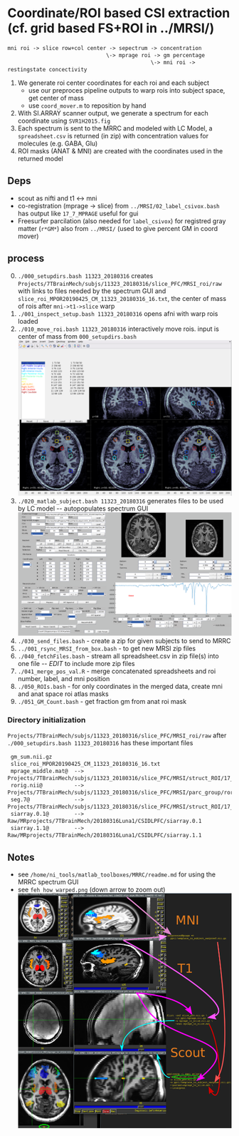 # Coordinate/ROI based CSI extraction (cf. grid based FS+ROI in ../MRSI/)

```
mni roi -> slice row+col center -> sepectrum -> concentration
                               \-> mprage roi -> gm percentage
                                             \-> mni roi -> restingstate concectivity
```

1. We generate roi center coordinates for each roi and each subject
   * use our preproces pipeline outputs to warp rois into subject space, get center of mass
   * use `coord_mover.m` to reposition by hand
2. With SI.ARRAY scanner output, we generate a spectrum for each coordinate using `SVR1H2015.fig`
3. Each spectrum is sent to the MRRC and modeled with LC Model, a `spreadsheet.csv` is returned (in zip) with concentration values for molecules (e.g. GABA, Glu)
4. ROI masks (ANAT & MNI) are created with the coordinates used in the returned model

## Deps
  * scout as nifti and t1 <-> mni 
  * co-registration (mprage -> slice) from `../MRSI/02_label_csivox.bash` has output like `17_7_MPRAGE` useful for gui
  * Freesurfer parcilation (also needed for `label_csivox`) for registred gray matter (`r*GM*`) also from  `../MRSI/` (used to give percent GM in coord mover)

## process
 0. `./000_setupdirs.bash 11323_20180316` creates `Projects/7TBrainMech/subjs/11323_20180316/slice_PFC/MRSI_roi/raw` with links to files needed by the spectrum GUI and `slice_roi_MPOR20190425_CM_11323_20180316_16.txt`, the  center of mass of rois after `mni->t1->slice` warp
 0. `./001_inspect_setup.bash 11323_20180316` opens afni with warp rois loaded
 0. `./010_move_roi.bash 11323_20180316` interactively move rois. input is center of mass from `000_setupdirs.bash`
 ![mover screenshot](./img/coord_mover.png?raw=True)
 0. `./020_matlab_subject.bash 11323_20180316` generates files to be used by LC model -- autopopulates spectrum GUI
 ![mover screenshot](./img/spectrum_ml.png?raw=True)
 0. `./030_send_files.bash` - create a zip for given subjects to send to MRRC
 0. `../001_rsync_MRSI_from_box.bash` - to get new MRSI zip files
 0. `./040_fetchFiles.bash` - stream all spreadsheet.csv in zip file(s) into one file -- *EDIT* to include more zip files
 0. `./041_merge_pos_val.R` - merge concatenated spreadsheets and roi number, label, and mni position
 0. `./050_ROIs.bash`       - for only coordinates in the merged data, create mni and anat space roi atlas masks
 0. `./051_GM_Count.bash`   - get fraction gm from anat roi mask

### Directory initialization
`Projects/7TBrainMech/subjs/11323_20180316/slice_PFC/MRSI_roi/raw` after `./000_setupdirs.bash 11323_20180316` has these important files

```
 gm_sum.nii.gz
 slice_roi_MPOR20190425_CM_11323_20180316_16.txt
 mprage_middle.mat@  --> Projects/7TBrainMech/subjs/11323_20180316/slice_PFC/MRSI/struct_ROI/17_7_FlipLR.MPRAGE
 rorig.nii@          --> Projects/7TBrainMech/subjs/11323_20180316/slice_PFC/MRSI/parc_group/rorig.nii
 seg.7@              --> Projects/7TBrainMech/subjs/11323_20180316/slice_PFC/MRSI/struct_ROI/17_7_FlipLR.MPRAGE
 siarray.0.1@        --> Raw/MRprojects/7TBrainMech/20180316Luna1/CSIDLPFC/siarray.0.1
 siarray.1.1@        --> Raw/MRprojects/7TBrainMech/20180316Luna1/CSIDLPFC/siarray.1.1
```

## Notes
  * see `/home/ni_tools/matlab_toolboxes/MRRC/readme.md` for using the MRRC spectrum GUI
  * see `feh how_warped.png` (down arrow to zoom out)
 ![mover screenshot](./img/how_warped.png?raw=True)

